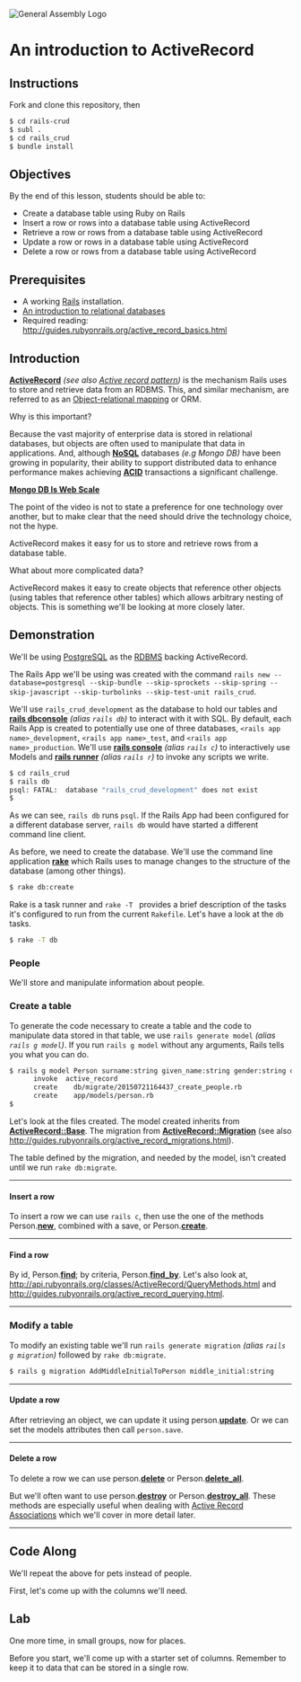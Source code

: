 ![General Assembly Logo](http://i.imgur.com/ke8USTq.png)

# An introduction to ActiveRecord

## Instructions

Fork and clone this repository, then

```bash
$ cd rails-crud
$ subl .
$ cd rails_crud
$ bundle install
```

## Objectives

By the end of this lesson, students should be able to:

- Create a database table using Ruby on Rails
- Insert a row or rows into a database table using ActiveRecord
- Retrieve a row or rows from a database table using ActiveRecord
- Update a row or rows in a database table using ActiveRecord
- Delete a row or rows from a database table using ActiveRecord

## Prerequisites

- A working [Rails](http://rubyonrails.org/download/) installation.
- [An introduction to relational databases](https://github.com/ga-wdi-boston/sql-crud)
- Required reading: http://guides.rubyonrails.org/active_record_basics.html

## Introduction

**[ActiveRecord](http://api.rubyonrails.org/files/activerecord/README_rdoc.html)** _(see also [Active record pattern](http://en.wikipedia.org/wiki/Active_record_pattern))_ is the mechanism Rails uses to store and retrieve data from an RDBMS.  This, and similar mechanism, are referred to as an [Object-relational mapping](http://en.wikipedia.org/wiki/Object-relational_mapping) or ORM.

Why is this important?

Because the vast majority of enterprise data is stored in relational databases, but objects are often used to manipulate that data in applications. And, although **[NoSQL](http://en.wikipedia.org/wiki/NoSQL)** databases _(e.g Mongo DB)_ have been growing in popularity, their ability to support distributed data to enhance performance makes achieving **[ACID](http://en.wikipedia.org/wiki/ACID)** transactions a significant challenge.

**[Mongo DB Is Web Scale](https://www.youtube.com/watch?v=b2F-DItXtZs)**

The point of the video is not to state a preference for one technology over another, but to make clear that the need should drive the technology choice, not the hype.

ActiveRecord makes it easy for us to store and retrieve rows from a database table.

What about more complicated data?

ActiveRecord makes it easy to create objects that reference other objects (using tables that reference other tables) which allows arbitrary nesting of objects.  This is something we'll be looking at more closely later.

## Demonstration

We'll be using [PostgreSQL](http://www.postgresql.org/) as the [RDBMS](http://en.wikipedia.org/wiki/Relational_database_management_system) backing ActiveRecord.

The Rails App we'll be using was created with the command `rails new --database=postgresql --skip-bundle --skip-sprockets --skip-spring --skip-javascript --skip-turbolinks --skip-test-unit rails_crud`.

We'll use `rails_crud_development` as the database to hold our tables and **[rails dbconsole](http://guides.rubyonrails.org/command_line.html#rails-dbconsole)** _(alias `rails db`)_ to interact with it with SQL.  By default, each Rails App is created to potentially use one of three databases, `<rails app name>_development`, `<rails app name>_test`, and `<rails app name>_production`.  We'll use **[rails console](http://guides.rubyonrails.org/command_line.html#rails-console)** _(alias `rails c`)_ to interactively use Models and **[rails runner](http://guides.rubyonrails.org/command_line.html#rails-runner)** _(alias `rails r`)_ to invoke any scripts we write.

```bash
$ cd rails_crud
$ rails db
psql: FATAL:  database "rails_crud_development" does not exist
$
```

As we can see, `rails db` runs `psql`.  If the Rails App had been configured for a different database server, `rails db` would have started a different command line client.

As before, we need to create the database.  We'll use the command line application **[rake](http://guides.rubyonrails.org/command_line.html#rake)** which Rails uses to manage changes to the structure of the database (among other things).

```bash
$ rake db:create
```

Rake is a task runner and `rake -T ` provides a brief description of the tasks it's configured to run from the current `Rakefile`.  Let's have a look at the `db` tasks.

```bash
$ rake -T db
```

### People

We'll store and manipulate information about people.

### Create a table

To generate the code necessary to create a table and the code to manipulate data stored in that table, we use `rails generate model` _(alias `rails g model`)_.  If you run `rails g model` without any arguments, Rails tells you what you can do.

```bash
$ rails g model Person surname:string given_name:string gender:string dob:string
      invoke  active_record
      create    db/migrate/20150721164437_create_people.rb
      create    app/models/person.rb
$
```

Let's look at the files created.  The model created inherits from **[ActiveRecord::Base](http://api.rubyonrails.org/classes/ActiveRecord/Base.html)**.  The migration from **[ActiveRecord::Migration](http://api.rubyonrails.org/classes/ActiveRecord/Migration.html)** (see also http://guides.rubyonrails.org/active_record_migrations.html).

The table defined by the migration, and needed by the model, isn't created until we run `rake db:migrate`.

---

#### Insert a row

To insert a row we can use `rails c`, then use the one of the methods Person.**[new](http://api.rubyonrails.org/classes/ActiveRecord/Core.html#method-c-new)**, combined with a save, or Person.**[create](http://api.rubyonrails.org/classes/ActiveRecord/Persistence/ClassMethods.html#method-i-create)**.

---

#### Find a row

By id, Person.**[find](http://api.rubyonrails.org/classes/ActiveRecord/FinderMethods.html#method-i-find)**; by criteria, Person.**[find_by](http://api.rubyonrails.org/classes/ActiveRecord/FinderMethods.html#method-i-find_by)**.  Let's also look at, http://api.rubyonrails.org/classes/ActiveRecord/QueryMethods.html and http://guides.rubyonrails.org/active_record_querying.html.

---

### Modify a table

To modify an existing table we'll run `rails generate migration` _(alias `rails g migration`)_ followed by `rake db:migrate`.

```bash
$ rails g migration AddMiddleInitialToPerson middle_initial:string
```

---

#### Update a row

After retrieving an object, we can update it using person.**[update](http://api.rubyonrails.org/classes/ActiveRecord/Persistence.html#method-i-update)**.  Or we can set the models attributes then call `person.save`.

---

#### Delete a row

To delete a row we can use person.**[delete](http://api.rubyonrails.org/classes/ActiveRecord/Persistence.html#method-i-delete)** or Person.**[delete_all](http://api.rubyonrails.org/classes/ActiveRecord/Relation.html#method-i-delete_all)**.

But we'll often want to use person.**[destroy](http://api.rubyonrails.org/classes/ActiveRecord/Persistence.html#method-i-destroy)** or Person.**[destroy_all](http://api.rubyonrails.org/classes/ActiveRecord/Relation.html#method-i-destroy_all)**.  These methods are especially useful when dealing with [Active Record Associations](http://guides.rubyonrails.org/association_basics.html) which we'll cover in more detail later.

---

## Code Along

We'll repeat the above for pets instead of people.

First, let's come up with the columns we'll need.

## Lab

One more time, in small groups, now for places.

Before you start, we'll come up with a starter set of columns.  Remember to keep it to data that can be stored in a single row.

